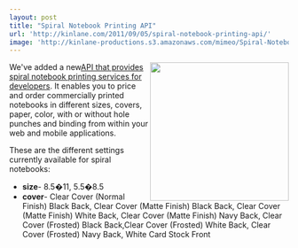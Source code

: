 ```yaml
---
layout: post
title: "Spiral Notebook Printing API"
url: 'http://kinlane.com/2011/09/05/spiral-notebook-printing-api/'
image: 'http://kinlane-productions.s3.amazonaws.com/mimeo/Spiral-Notebook-Example-Image.png'
---
```


<img src="http://kinlane-productions.s3.amazonaws.com/mimeo/Spiral-Notebook-Example-Image.png" alt="" width="250" align="right" />We've added a new[API that provides spiral notebook printing services for developers][1]. It enables you to price and order commercially printed notebooks in different sizes, covers, paper, color, with or without hole punches and binding from within your web and mobile applications.

These are the different settings currently available for spiral notebooks:

  * **size**\- 8.5�11, 5.5�8.5
  * **cover**\- Clear Cover (Normal Finish) Black Back, Clear Cover (Matte Finish) Black Back, Clear Cover (Matte Finish) White Back, Clear Cover (Matte Finish) Navy Back, Clear Cover (Frosted) Black Back,Clear Cover (Frosted) White Back, Clear Cover (Frosted) Navy Back, White Card Stock Front

   [1]: http://mimeoconnect.3scale.net/wiki/spiral-notebook-printing-api (API that provides spiral notebook printing for developers)
